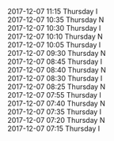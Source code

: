 2017-12-07 11:15 Thursday  I  
2017-12-07 10:35 Thursday  N  
2017-12-07 10:30 Thursday  I  
2017-12-07 10:10 Thursday  N  
2017-12-07 10:05 Thursday  I  
2017-12-07 09:30 Thursday  N  
2017-12-07 08:45 Thursday  I  
2017-12-07 08:40 Thursday  N  
2017-12-07 08:30 Thursday  I  
2017-12-07 08:25 Thursday  N  
2017-12-07 07:55 Thursday  I  
2017-12-07 07:40 Thursday  N  
2017-12-07 07:35 Thursday  I  
2017-12-07 07:20 Thursday  N  
2017-12-07 07:15 Thursday  I  
